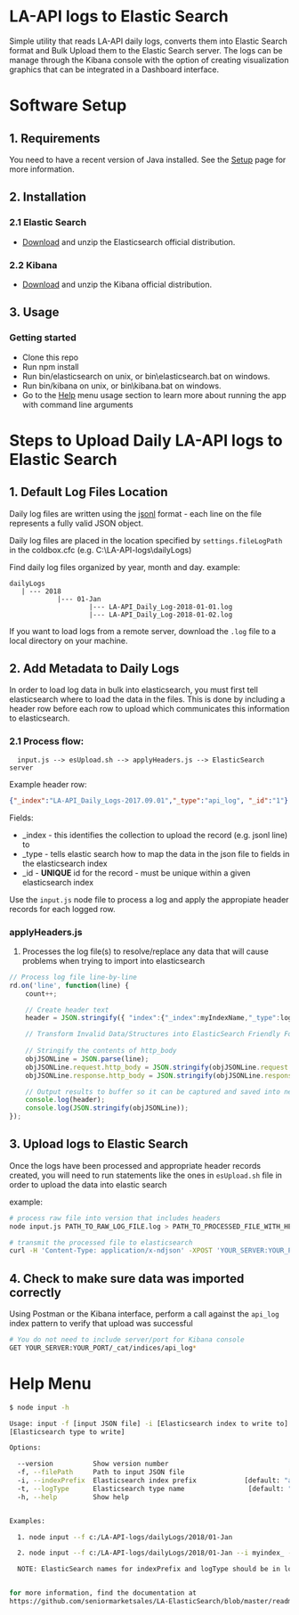 # LA-API logs to Elastic Search

Simple utility that reads LA-API daily logs, converts them into Elastic Search format and Bulk Upload them to the Elastic Search server. The logs can be manage through the Kibana console with the option of creating visualization graphics that can be integrated in a Dashboard interface.

# Software Setup

## 1. Requirements

You need to have a recent version of Java installed. See the [Setup](https://www.elastic.co/guide/en/elasticsearch/reference/current/setup.html#jvm-version) page for more information.

## 2. Installation

### 2.1 Elastic Search

* [Download](https://www.elastic.co/downloads/elasticsearch) and unzip the Elasticsearch official distribution.

### 2.2 Kibana

* [Download](https://www.elastic.co/downloads/kibana) and unzip the Kibana official distribution.


## 3. Usage

### Getting started
  * Clone this repo
  * Run npm install
  * Run bin/elasticsearch on unix, or bin\elasticsearch.bat on windows.
  * Run bin/kibana on unix, or bin\kibana.bat on windows.
  * Go to the [Help](#help-menu) menu usage section to learn more about running the app with command line arguments


# Steps to Upload Daily LA-API logs to Elastic Search

## 1. Default Log Files Location
Daily log files are written using the [jsonl](http://jsonlines.org/) format - each line on the file represents a fully valid JSON object.

Daily log files are placed in the location specified by `settings.fileLogPath` in the coldbox.cfc (e.g. C:\LA-API-logs\dailyLogs)
    
Find daily log files organized by year, month and day.  example:
```
dailyLogs
   | --- 2018
            |--- 01-Jan
                    |--- LA-API_Daily_Log-2018-01-01.log
                    |--- LA-API_Daily_Log-2018-01-02.log

```

If you want to load logs from a remote server, download the `.log` file to a local directory on your machine.

## 2. Add Metadata to Daily Logs
In order to load log data in bulk into elasticsearch, you must first tell elasticsearch where to load the data in the files.  This is done by including a header row before each row to upload which communicates this information to elasticsearch.

### 2.1 Process flow:
```
  input.js --> esUpload.sh --> applyHeaders.js --> ElasticSearch server
```  

Example header row:
```json
{"_index":"LA-API_Daily_Logs-2017.09.01","_type":"api_log", "_id":"1"}
```
Fields:
* _index - this identifies the collection to upload the record (e.g. jsonl line) to
* _type - tells elastic search how to map the data in the json file to fields in the elasticsearch index
* _id - **UNIQUE** id for the record - must be unique within a given elasticsearch index


Use the `input.js` node file to process a log and apply the appropiate header records for each logged row.

### applyHeaders.js

1. Processes the log file(s) to resolve/replace any data that will cause problems when trying to import into elasticsearch

```javascript
// Process log file line-by-line
rd.on('line', function(line) {
    count++;

    // Create header text
    header = JSON.stringify({ "index":{"_index":myIndexName,"_type":logType, "_id": count } });

    // Transform Invalid Data/Structures into ElasticSearch Friendly Format *******************
     
    // Stringify the contents of http_body
    objJSONLine = JSON.parse(line);
    objJSONLine.request.http_body = JSON.stringify(objJSONLine.request.http_body);
    objJSONLine.response.http_body = JSON.stringify(objJSONLine.response.http_body);

    // Output results to buffer so it can be captured and saved into new file
    console.log(header);
    console.log(JSON.stringify(objJSONLine));
});
```

## 3. Upload logs to Elastic Search

Once the logs have been processed and appropriate header records created, you will need to run statements like the ones in `esUpload.sh` file in order to upload the data into elastic search

example:
```bash
# process raw file into version that includes headers
node input.js PATH_TO_RAW_LOG_FILE.log > PATH_TO_PROCESSED_FILE_WITH_HEADERS.log

# transmit the processed file to elasticsearch
curl -H 'Content-Type: application/x-ndjson' -XPOST 'YOUR_SERVER:YOUR_PORT/_bulk?pretty' --data-binary @PATH_TO_PROCESSED_FILE_WITH_HEADERS.log

```

## 4. Check to make sure data was imported correctly
Using Postman or the Kibana interface, perform a call against the `api_log` index pattern to verify that upload was successful

```bash
# You do not need to include server/port for Kibana console
GET YOUR_SERVER:YOUR_PORT/_cat/indices/api_log*
```

# Help Menu

```bash
$ node input -h

Usage: input -f [input JSON file] -i [Elasticsearch index to write to] -t
[Elasticsearch type to write]

Options:

  --version          Show version number                               [boolean]
  -f, --filePath     Path to input JSON file                          [required]
  -i, --indexPrefix  Elasticsearch index prefix            [default: "api_log_"]
  -t, --logType      Elasticsearch type name                [default: "api_log"]
  -h, --help         Show help                                         [boolean]


Examples:

  1. node input --f c:/LA-API-logs/dailyLogs/2018/01-Jan

  2. node input --f c:/LA-API-logs/dailyLogs/2018/01-Jan --i myindex_ --t mylog

  NOTE: ElasticSearch names for indexPrefix and logType should be in lower case


for more information, find the documentation at
https://github.com/seniormarketsales/LA-ElasticSearch/blob/master/readme.md
```
